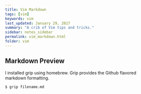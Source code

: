 ```yaml
---
title: Vim Markdown 
tags: [vim]
keywords: vim 
last_updated: January 29, 2017
summary: "A crib of Vim tips and tricks."
sidebar: notes_sidebar
permalink: vim_markdown.html
folder: vim 
---
```


## Markdown Preview

I installed grip using homebrew. Grip provides the Github flavored markdown formatting.

```
$ grip filename.md
```

